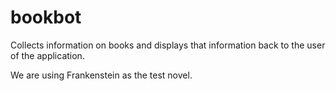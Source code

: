 # bookbot
Collects information on books and displays that information back to the user of the application.

We are using Frankenstein as the test novel.